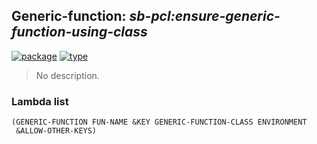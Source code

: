## Generic-function: ***sb-pcl:ensure-generic-function-using-class***
[![package](https://img.shields.io/badge/Package-SB--PCL-5f9ea0.svg?style=social&colorA=999999)](../) [![type](https://img.shields.io/badge/Type-Generic--Function-5f9ea0.svg?style=social&colorA=999999)](../#generic-function) 

> No description.

### Lambda list
```
(GENERIC-FUNCTION FUN-NAME &KEY GENERIC-FUNCTION-CLASS ENVIRONMENT
 &ALLOW-OTHER-KEYS)
```
